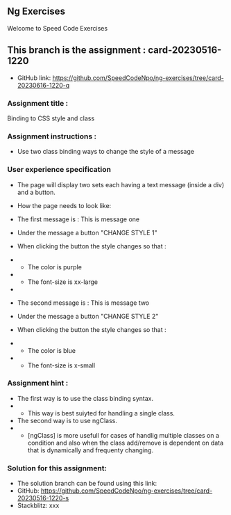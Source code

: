 ## Ng Exercises

Welcome to Speed Code Exercises

## This branch is the assignment : card-20230516-1220

- GitHub link: https://github.com/SpeedCodeNpo/ng-exercises/tree/card-20230616-1220-q

### Assignment title :

Binding to CSS style and class

### Assignment instructions :

- Use two class binding ways to change the style of a message

### User experience specification
- The page will display two sets each having a text message (inside a div) and a button.
- How the page needs to look like:

- The first message is : This is message one
- Under the message a button "CHANGE STYLE 1"
- When clicking the button the style changes so that :
- - The color is purple
- - The font-size is xx-large
-
- The second message is : This is message two
- Under the message a button "CHANGE STYLE 2"
- When clicking the button the style changes so that :
- - The color is blue
- - The font-size is x-small

### Assignment hint :

- The first way is to use the class binding syntax.
- - This way is best suiyted for handling a single class.
- The second way is to use ngClass.
- - [ngClass] is more usefull for cases of handlig multiple classes on a condition and also when the class add/remove is dependent on data that is dynamically and  frequenty changing.

### Solution for this assignment:

- The solution branch can be found using this link:
- GitHub:  https://github.com/SpeedCodeNpo/ng-exercises/tree/card-20230516-1220-s
- Stackblitz:  xxx